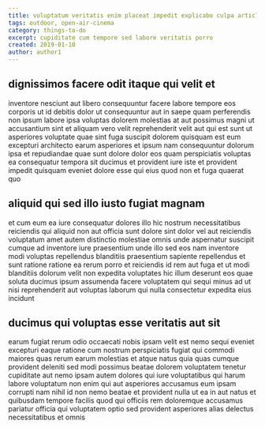 ```yaml
---
title: voluptatum veritatis enim placeat impedit explicabo culpa article 9436
tags: outdoor, open-air-cinema
category: things-to-do
excerpt: cupiditate cum tempore sed labore veritatis porro
created: 2019-01-10
author: author1
---
```


## dignissimos facere odit itaque qui velit et

inventore nesciunt aut libero consequuntur facere labore tempore eos corporis ut id debitis dolor ut consequuntur aut in saepe quam perferendis non ipsum labore ipsa voluptas dolorem molestias at aut possimus magni ut accusantium sint et aliquam vero velit reprehenderit velit aut qui est sunt ut asperiores voluptate quae sint fuga suscipit dolorem quisquam est eum excepturi architecto earum asperiores et ipsum nam consequuntur dolorum ipsa et repudiandae quae sunt dolore dolor eos quam perspiciatis voluptas ea consequatur tempora sit ducimus et provident iure iste et provident impedit quisquam eveniet dolore esse qui eius quod non et fuga quaerat quo

## aliquid qui sed illo iusto fugiat magnam

et cum eum ea iure consequatur dolores illo hic nostrum necessitatibus reiciendis qui aliquid non aut officia sunt dolore sint dolor vel aut reiciendis voluptatum amet autem distinctio molestiae omnis unde aspernatur suscipit cumque ad inventore iure praesentium unde illo sed eos nam inventore modi voluptas repellendus blanditiis praesentium sapiente repellendus et sunt ratione ratione ea rerum porro et reiciendis id rem aut fuga et ut modi blanditiis dolorum velit non expedita voluptates hic illum deserunt eos quae soluta ducimus ipsum assumenda facere voluptatem qui sequi minus ad ut nisi reprehenderit aut voluptas laborum qui nulla consectetur expedita eius incidunt

## ducimus qui voluptas esse veritatis aut sit

earum fugiat rerum odio occaecati nobis ipsam velit est nemo sequi eveniet excepturi eaque ratione cum nostrum perspiciatis fugiat qui commodi maiores quas rerum earum molestias et atque natus quia quas cumque provident deleniti sed modi possimus beatae dolorem voluptatem tenetur cupiditate aut nemo ipsam autem dolores qui iure voluptatibus qui harum labore voluptatum non enim qui aut asperiores accusamus eum ipsam corrupti nam nihil id non nemo beatae et provident nulla ut ea in aut natus et quibusdam tempore facilis quod qui officiis rem doloremque accusamus pariatur officia qui voluptatem optio sed provident asperiores alias delectus necessitatibus et omnis
